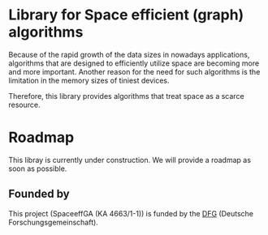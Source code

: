 Library for Space efficient (graph) algorithms
===
Because of the rapid growth of the data sizes in nowadays applications, algorithms
that are designed to efficiently utilize space are becoming more and more
important. Another reason for the need for such algorithms is the limitation in
the memory sizes of tiniest devices.

Therefore, this library provides algorithms that treat space as a scarce resource.

# Roadmap

This libray is currently under construction.
We will provide a roadmap as soon as possible.

## Founded by
This project (SpaceeffGA (KA 4663/1-1)) is funded by the [DFG](http://www.dfg.de/en/index.jsp) (Deutsche Forschungsgemeinschaft).